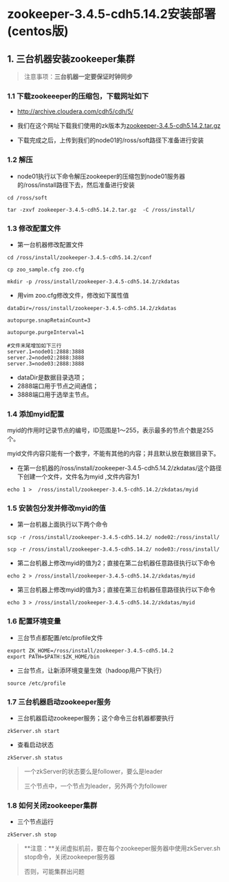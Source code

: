 # zookeeper-3.4.5-cdh5.14.2安装部署(centos版)

## 1. 三台机器安装zookeeper集群

> 注意事项：**三台机器一定要保证时钟同步**

### 1.1 下载zookeeeper的压缩包，下载网址如下

- http://archive.cloudera.com/cdh5/cdh/5/

- 我们在这个网址下载我们使用的zk版本为[zookeeper-3.4.5-cdh5.14.2.tar.gz](http://archive.cloudera.com/cdh5/cdh/5/zookeeper-3.4.5-cdh5.14.2.tar.gz)

- 下载完成之后，上传到我们的node01的/ross/soft路径下准备进行安装

### 1.2 解压

- node01执行以下命令解压zookeeper的压缩包到node01服务器的/ross/install路径下去，然后准备进行安装

```shell
cd /ross/soft

tar -zxvf zookeeper-3.4.5-cdh5.14.2.tar.gz  -C /ross/install/
```



### 1.3 修改配置文件

- 第一台机器修改配置文件

```shell
cd /ross/install/zookeeper-3.4.5-cdh5.14.2/conf

cp zoo_sample.cfg zoo.cfg

mkdir -p /ross/install/zookeeper-3.4.5-cdh5.14.2/zkdatas
```

- 用vim  zoo.cfg修改文件，修改如下属性值

```shell
dataDir=/ross/install/zookeeper-3.4.5-cdh5.14.2/zkdatas

autopurge.snapRetainCount=3

autopurge.purgeInterval=1

#文件末尾增加如下三行
server.1=node01:2888:3888
server.2=node02:2888:3888
server.3=node03:2888:3888
```

- dataDir是数据目录选项；
- 2888端口用于节点之间通信；
- 3888端口用于选举主节点。

### 1.4 添加myid配置

myid的作用时记录节点的编号，ID范围是1～255，表示最多的节点个数是255个。

myid文件内容只能有一个数字，不能有其他的内容；并且默认放在数据目录下。

- 在第一台机器的/ross/install/zookeeper-3.4.5-cdh5.14.2/zkdatas/这个路径下创建一个文件，文件名为myid ,文件内容为1

```shell
echo 1 >  /ross/install/zookeeper-3.4.5-cdh5.14.2/zkdatas/myid
```

 

### 1.5 安装包分发并修改myid的值

- 第一台机器上面执行以下两个命令

```shell
scp -r /ross/install/zookeeper-3.4.5-cdh5.14.2/ node02:/ross/install/

scp -r /ross/install/zookeeper-3.4.5-cdh5.14.2/ node03:/ross/install/
```

- 第二台机器上修改myid的值为2；直接在第二台机器任意路径执行以下命令

```shell
echo 2 > /ross/install/zookeeper-3.4.5-cdh5.14.2/zkdatas/myid
```

- 第三台机器上修改myid的值为3；直接在第三台机器任意路径执行以下命令

```shell
echo 3 > /ross/install/zookeeper-3.4.5-cdh5.14.2/zkdatas/myid
```



 ### 1.6 配置环境变量

- 三台节点都配置/etc/profile文件

```shell
export ZK_HOME=/ross/install/zookeeper-3.4.5-cdh5.14.2
export PATH=$PATH:$ZK_HOME/bin
```

- 三台节点，让新添环境变量生效（hadoop用户下执行）

```shell
source /etc/profile
```



### 1.7 三台机器启动zookeeper服务

- 三台机器启动zookeeper服务；这个命令三台机器都要执行

```shell
zkServer.sh start
```

-  查看启动状态

```
zkServer.sh status
```

> 一个zkServer的状态要么是follower，要么是leader
>
> 三个节点中，一个节点为leader，另外两个为follower



### 1.8 如何关闭zookeeper集群

- 三个节点运行

```shell
zkServer.sh stop
```

> **注意：**关闭虚拟机前，要在每个zookeeper服务器中使用zkServer.sh stop命令，关闭zookeeper服务器
>
> 否则，可能集群出问题





























